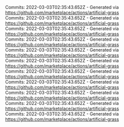 Commits: 2022-03-03T02:35:43.652Z - Generated via https://github.com/marketplace/actions/artificial-grass
<br>
Commits: 2022-03-03T02:35:43.652Z - Generated via https://github.com/marketplace/actions/artificial-grass
<br>
Commits: 2022-03-03T02:35:43.652Z - Generated via https://github.com/marketplace/actions/artificial-grass
<br>
Commits: 2022-03-03T02:35:43.652Z - Generated via https://github.com/marketplace/actions/artificial-grass
<br>
Commits: 2022-03-03T02:35:43.652Z - Generated via https://github.com/marketplace/actions/artificial-grass
<br>
Commits: 2022-03-03T02:35:43.652Z - Generated via https://github.com/marketplace/actions/artificial-grass
<br>
Commits: 2022-03-03T02:35:43.652Z - Generated via https://github.com/marketplace/actions/artificial-grass
<br>
Commits: 2022-03-03T02:35:43.652Z - Generated via https://github.com/marketplace/actions/artificial-grass
<br>
Commits: 2022-03-03T02:35:43.652Z - Generated via https://github.com/marketplace/actions/artificial-grass
<br>
Commits: 2022-03-03T02:35:43.652Z - Generated via https://github.com/marketplace/actions/artificial-grass
<br>
Commits: 2022-03-03T02:35:43.652Z - Generated via https://github.com/marketplace/actions/artificial-grass
<br>
